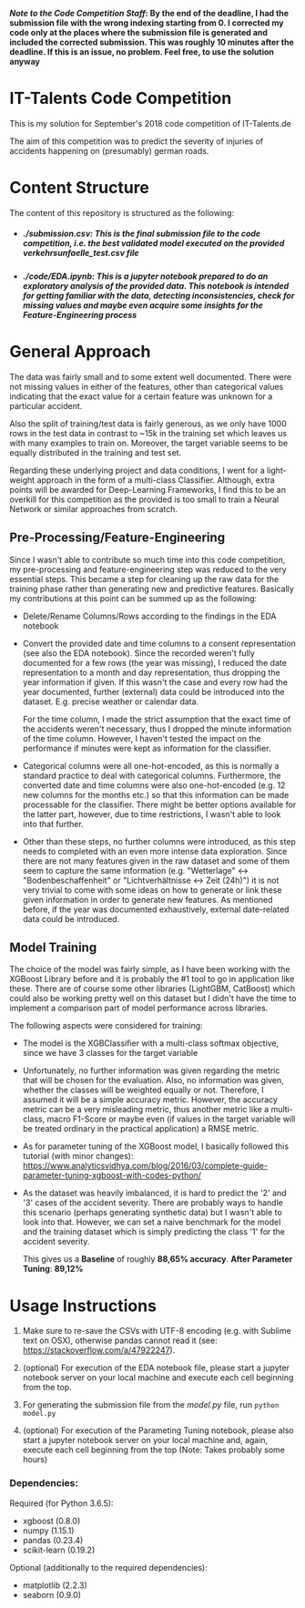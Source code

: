 **_Note to the Code Competition Staff_: By the end of the deadline, I had the submission file with the wrong indexing starting from 0. I corrected my code only at the places where the submission file is generated and included the corrected submission. This was roughly 10 minutes after the deadline. If this is an issue, no problem. Feel free, to use the solution anyway**

# IT-Talents Code Competition

This is my solution for September's 2018 code competition of IT-Talents.de

The aim of this competition was to predict the severity of injuries of accidents happening on (presumably) german roads. 

# Content Structure

The content of this repository is structured as the following:

- ##### ./submission.csv: This is the final submission file to the code competition, i.e. the best validated model executed on the provided *verkehrsunfaelle_test.csv* file

- ##### ./code/EDA.ipynb: This is a jupyter notebook prepared to do an exploratory analysis of the provided data. This notebook is intended for getting familiar with the data, detecting inconsistencies, check for missing values and maybe even acquire some insights for the Feature-Engineering process 

# General Approach

The data was fairly small and to some extent well documented. There were not missing values in either of the features, other than categorical values indicating that the exact value for a certain feature was unknown for a particular accident.

Also the split of training/test data is fairly generous, as we only have 1000 rows in the test data in contrast to ~15k in the training set which leaves us with many examples to train on. Moreover, the target variable seems to be equally distributed in the training and test set.

Regarding these underlying project and data conditions, I went for a light-weight approach in the form of a multi-class Classifier. Although, extra points will be awarded for Deep-Learning Frameworks, I find this to be an overkill for this competition as the provided is too small to train a Neural Network or similar approaches from scratch. 

## Pre-Processing/Feature-Engineering

Since I wasn't able to contribute so much time into this code competition, my pre-processing and feature-engineering step was reduced to the very essential steps. This became a step for cleaning up the raw data for the training phase rather than generating new and predictive features. Basically my contributions at this point can be summed up as the following:

- Delete/Rename Columns/Rows according to the findings in the EDA notebook

- Convert the provided date and time columns to a consent representation (see also the EDA notebook). Since the recorded weren't fully documented for a few rows (the year was missing), I reduced the date representation to a month and day representation, thus dropping the year information if given. If this wasn't the case and every row had the year documented, further (external) data could be introduced into the dataset. E.g. precise weather or calendar data.

  For the time column, I made the strict assumption that the exact time of the accidents weren't necessary, thus I dropped     the minute information of the time column. However, I haven't tested the impact on the performance if minutes were kept as   information for the classifier.

- Categorical columns were all one-hot-encoded, as this is normally a standard practice to deal with categorical columns. Furthermore, the converted date and time columns were also one-hot-encoded (e.g. 12 new columns for the months etc.) so that this information can be made processable for the classifier. There might be better options available for the latter part, however, due to time restrictions, I wasn't able to look into that further.

- Other than these steps, no further columns were introduced, as this step needs to completed with an even more intense data exploration. Since there are not many features given in the raw dataset and some of them seem to capture the same information (e.g. "Wetterlage" <-> "Bodenbeschaffenheit" or "Lichtverhältnisse <-> Zeit (24h)") it is not very trivial to come with some ideas on how to generate or link these given information in order to generate new features. As mentioned before, if the year was documented exhaustively, external date-related data could be introduced.

## Model Training

The choice of the model was fairly simple, as I have been working with the XGBoost Library before and it is probably the #1 tool to go in application like these. There are of course some other libraries (LightGBM, CatBoost) which could also be working pretty well on this dataset but I didn't have the time to implement a comparison part of model performance across libraries.

The following aspects were considered for training:

- The model is the XGBClassifier with a multi-class softmax objective, since we have 3 classes for the target variable
- Unfortunately, no further information was given regarding the metric that will be chosen for the evaluation. Also, no information was given, whether the classes will be weighted equally or not. Therefore, I assumed it will be a simple accuracy metric. However, the accuracy metric can be a very misleading metric, thus another metric like a multi-class, macro F1-Score or maybe even (if values in the target variable will be treated ordinary in the practical application) a RMSE metric.

- As for parameter tuning of the XGBoost model, I basically followed this tutorial (with minor changes): https://www.analyticsvidhya.com/blog/2016/03/complete-guide-parameter-tuning-xgboost-with-codes-python/

- As the dataset was heavily imbalanced, it is hard to predict the '2' and '3' cases of the accident severity. There are probably ways to handle this scenario (perhaps generating synthetic data) but I wasn't able to look into that. However, we can set a naive benchmark for the model and the training dataset which is simply predicting the class '1' for the accident severity.

  This gives us a **Baseline** of roughly **88,65% accuracy**. **After Parameter Tuning**: **89,12%**




# Usage Instructions

1. Make sure to re-save the CSVs with UTF-8 encoding (e.g. with Sublime text on OSX), otherwise pandas cannot read it (see: https://stackoverflow.com/a/47922247).

2. (optional) For execution of the EDA notebook file, please start a jupyter notebook server on your local machine and execute each cell beginning from the top.

3. For generating the submission file from the *model.py* file, run `python model.py`

4. (optional) For execution of the Parameting Tuning notebook, please also start a jupyter notebook server on your local machine and, again, execute each cell beginning from the top (Note: Takes probably some hours)

### Dependencies:

Required (for Python 3.6.5):
  - xgboost (0.8.0)
  - numpy (1.15.1)
  - pandas (0.23.4)
  - scikit-learn (0.19.2)

Optional (additionally to the required dependencies):
   - matplotlib (2.2.3)
   - seaborn (0.9.0)
